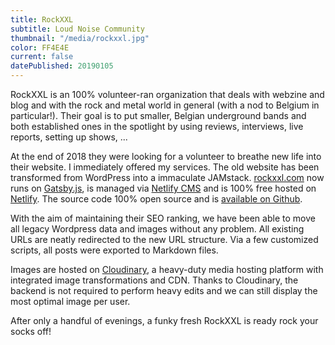 ```yaml
---
title: RockXXL
subtitle: Loud Noise Community
thumbnail: "/media/rockxxl.jpg"
color: FF4E4E
current: false
datePublished: 20190105
---
```


<div class="intro mb-4">

RockXXL is an 100% volunteer-ran organization that deals with webzine and blog and with the rock and metal world in general (with a nod to Belgium in particular!). Their goal is to put smaller, Belgian underground bands and both established ones in the spotlight by using reviews, interviews, live reports, setting up shows, ... 

</div>

<div class="column-lg-2 column-xxl-3 mb-4">

At the end of 2018 they were looking for a volunteer to breathe new life into their website. I immediately offered my services. The old website has been transformed from WordPress into a immaculate JAMstack. [rockxxl.com](https://rockxxl.com) now runs on [Gatsby.js](https://gatsbyjs.org), is managed via [Netlify CMS](https://www.netlifycms.org/) and is 100% free hosted on [Netlify](https://www.netlify.com/). The source code 100% open source and is [available on Github](https://github.com/rockxxl/rockxxl). 

With the aim of maintaining their SEO ranking, we have been able to move all legacy Wordpress data and images without any problem. All existing URLs are neatly redirected to the new URL structure. Via a few customized scripts, all posts were exported to Markdown files. 

Images are hosted on [Cloudinary](https://cloudinary.com), a heavy-duty media hosting platform with integrated image transformations and CDN. Thanks to Cloudinary, the backend is not required to perform heavy edits and we can still display the most optimal image per user. 

After only a handful of evenings, a funky fresh RockXXL is ready rock your socks off!

</div>
